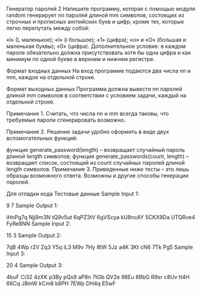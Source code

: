 Генератор паролей 2 
Напишите программу, которая с помощью модуля random генерирует nn паролей длиной mm символов, состоящих из строчных и прописных английских букв и цифр, кроме тех, которые легко перепутать между собой:

«l» (L маленькое);
«I» (i большое);
«1» (цифра);
«o» и «O» (большая и маленькая буквы);
«0» (цифра).
Дополнительное условие: в каждом пароле обязательно должна присутствовать хотя бы одна цифра и как минимум по одной букве в верхнем и нижнем регистре.

Формат входных данных
На вход программе подаются два числа nn и mm, каждое на отдельной строке.

Формат выходных данных
Программа должна вывести nn паролей длиной mm символов в соответствии с условием задачи, каждый на отдельной строке.

Примечание 1. Считать, что числа nn и mm всегда таковы, что требуемые пароли сгенерировать возможно.

Примечание 2. Решение задачи удобно оформить в виде двух вспомогательных функций:

функция generate_password(length) – возвращает случайный пароль длиной length символов;
функция generate_passwords(count, length) – возвращает список, состоящий из count случайных паролей длиной length символов.
Примечание 3. Приведенные ниже тесты – это лишь образцы возможного ответа. Возможны и другие способы генерации паролей.

Для отладки кода 
Тестовые данные 
Sample Input 1:

9
7
Sample Output 1:

iHnPg7q
Njj9m3N
tQ9v5ut
6qPZ3tV
6gVScya
kU8ncAY
5CKX9Da
UTQRve4
FyRe8NN
Sample Input 2:

15
3
Sample Output 2:

7qB
4Wp
r2V
Zq3
Y5q
iL3
M9v
7Hy
8tW
5Jz
a4K
3Kt
cN6
7Tk
Pg5
Sample Input 3:

20
4
Sample Output 3:

4buF
Ci32
4zXK
p3By
pQs9
aP8n
7tGb
QV2e
98Eu
8BbG
R9sr
c8Uv
tt4H
66Cq
J8mW
kCm8
k8PH
7EWp
DH4q
E5wF
